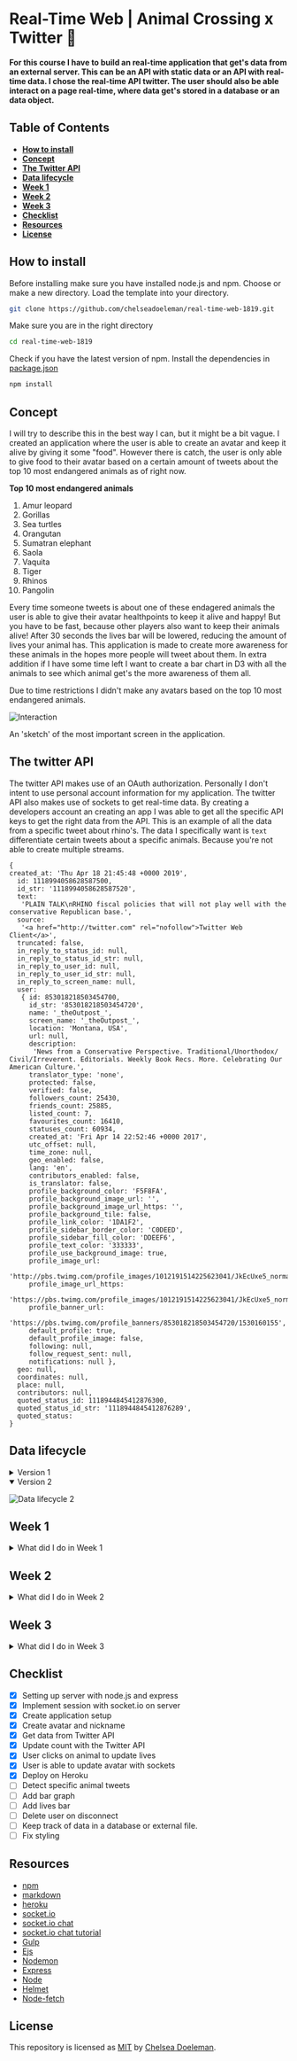 # Real-Time Web | Animal Crossing x Twitter ‍🐘

**For this course I have to build an real-time application that get's data from an external server. This can be an API with static data or an API with real-time data. I chose the real-time API twitter. The user should also be able interact on a page real-time, where data get's stored in a database or an data object.**

## Table of Contents
* **[How to install](#how-to-install)**
* **[Concept](#concept)**
* **[The Twitter API](#the-twitter-api)**
* **[Data lifecycle](#data-lifecycle)**
* **[Week 1](#week-1)**
* **[Week 2](#week-2)**
* **[Week 3](#week-3)**
* **[Checklist](#checklist)**
* **[Resources](#resources)**
* **[License](#license)**

## How to install 

Before installing make sure you have installed node.js and npm.
Choose or make a new directory.
Load the template into your directory.

```bash
git clone https://github.com/chelseadoeleman/real-time-web-1819.git
```

Make sure you are in the right directory 
```bash
cd real-time-web-1819
```

Check if you have the latest version of npm.
Install the dependencies in [package.json](./package.json)
```bash
npm install
```

## Concept

I will try to describe this in the best way I can, but it might be a bit vague. I created an application where the user is able to create an avatar and keep it alive by giving it some "food". However there is catch, the user is only able to give food to their avatar based on a certain amount of tweets about the top 10 most endangered animals as of right now. 

**Top 10 most endangered animals**
1. Amur leopard
2. Gorillas
3. Sea turtles
4. Orangutan
5. Sumatran elephant
6. Saola
7. Vaquita
8. Tiger
9. Rhinos
10. Pangolin

Every time someone tweets is about one of these endagered animals the user is able to give their avatar healthpoints to keep it alive and happy! But you have to be fast, because other players also want to keep their animals alive! After 30 seconds the lives bar will be lowered, reducing the amount of lives your animal has. This application is made to create more awareness for these animals in the hopes more people will tweet about them. In extra addition if I have some time left I want to create a bar chart in D3 with all the animals to see which animal get's the more awareness of them all.

Due to time restrictions I didn't make any avatars based on the top 10 most endangered animals.

![Interaction](./docs/interaction.png)

An 'sketch' of the most important screen in the application.

## The twitter API

The twitter API makes use of an OAuth authorization. Personally I don't intent to use personal account information for my application. The twitter API also makes use of sockets to get real-time data. By creating a developers account an creating an app I was able to get all the specific API keys to get the right data from the API. This is an example of all the data from a specific tweet about rhino's. The data I specifically want is ```text``` differentiate certain tweets about a specific animals. Because you're not able to create multiple streams.

```
{
created_at: 'Thu Apr 18 21:45:48 +0000 2019',
  id: 1118994058628587500,
  id_str: '1118994058628587520',
  text:
   'PLAIN TALK\nRHINO fiscal policies that will not play well with the conservative Republican base.',
  source:
   '<a href="http://twitter.com" rel="nofollow">Twitter Web Client</a>',
  truncated: false,
  in_reply_to_status_id: null,
  in_reply_to_status_id_str: null,
  in_reply_to_user_id: null,
  in_reply_to_user_id_str: null,
  in_reply_to_screen_name: null,
  user:
   { id: 853018218503454700,
     id_str: '853018218503454720',
     name: '_theOutpost_',
     screen_name: '_theOutpost_',
     location: 'Montana, USA',
     url: null,
     description:
      'News from a Conservative Perspective. Traditional/Unorthodox/   Civil/Irreverent. Editorials. Weekly Book Recs. More. Celebrating Our American Culture.',
     translator_type: 'none',
     protected: false,
     verified: false,
     followers_count: 25430,
     friends_count: 25885,
     listed_count: 7,
     favourites_count: 16410,
     statuses_count: 60934,
     created_at: 'Fri Apr 14 22:52:46 +0000 2017',
     utc_offset: null,
     time_zone: null,
     geo_enabled: false,
     lang: 'en',
     contributors_enabled: false,
     is_translator: false,
     profile_background_color: 'F5F8FA',
     profile_background_image_url: '',
     profile_background_image_url_https: '',
     profile_background_tile: false,
     profile_link_color: '1DA1F2',
     profile_sidebar_border_color: 'C0DEED',
     profile_sidebar_fill_color: 'DDEEF6',
     profile_text_color: '333333',
     profile_use_background_image: true,
     profile_image_url:
      'http://pbs.twimg.com/profile_images/1012191514225623041/JkEcUxe5_normal.jpg',
     profile_image_url_https:
      'https://pbs.twimg.com/profile_images/1012191514225623041/JkEcUxe5_normal.jpg',
     profile_banner_url:
      'https://pbs.twimg.com/profile_banners/853018218503454720/1530160155',
     default_profile: true,
     default_profile_image: false,
     following: null,
     follow_request_sent: null,
     notifications: null },
  geo: null,
  coordinates: null,
  place: null,
  contributors: null,
  quoted_status_id: 1118944845412876300,
  quoted_status_id_str: '1118944845412876289',
  quoted_status:
}

```


## Data lifecycle

<details>
  <summary>Version 1</summary>
  
This is kinda how the data will flow through the application, but it probably will need some tweeking. In this overview a database is included, but maybe due to time management, this will not be my main priority to fix in the application, thus I will be storing the data in a variable/ json file for now.

![Data lifecycle](./docs/data.jpg)

</details>
<details open>
  <summary>Version 2</summary>

![Data lifecycle 2](./docs/data2.png)

</details>

## Week 1
<details>
  <summary>What did I do in Week 1</summary>

# Real-Time Web | Crazy chatbox? 🤷‍

**During the first week of this course I learned how to build an chatbox with socket.io. The purpose of this chatbox was to experiment and add a crazy feature. In this case I build something that replaces words with some emoji's. But it's main feature is that the application is real-time 🤓**

[The application can be found here](https://real-time-web-chelsea.herokuapp.com/)

![Chatbox](./docs/app.png)

## Table of Contents
* **[How to use](#how-to-use)**
* **[Features](#features)**
* **[Checklist](#checklist)**

## How to use

In this application you are able to open the chatbox and chat with other people who are also using the chatbox. Firstly you have to choose a nickname, which can we whatever you like! Then you are able to chat, by typing a message in the input field. Don't forget to press send (or enter, for the ones who figured that one out)! The fun part is that some words will be replaced by emoji's, to make your text messages more fun! I guess...

![Chatbox](./docs/app.png)

## Features

Words will be replaced with emoji's on the server, however assigning the username with unique id's will be done on the client. Here is an overview with words that will be replaced with n emoji.
```js

const emoticons = [
    {name: 'api', emoticon: '🐒'},
    {name: 'boom', emoticon: '🌳'},
    {name: 'zon', emoticon: '☀️'},
    {name: 'nederland', emoticon: '🇳🇱'},
    {name: 'vakantie', emoticon: '🏝'},
    {name: 'sneeuw', emoticon: '❄️'},
    {name: 'ijs', emoticon: '🍦'},
    {name: 'perzik', emoticon: '🍑'},
    {name: 'banaan', emoticon: '🏝'},
    {name: 'hou van jou', emoticon: '❤️'},
    {name: 'auto', emoticon: '🚗'},
    {name: 'vliegtuig', emoticon: '✈️'},
    {name: 'voetbal', emoticon: '⚽️'},
    {name: 'pizza', emoticon: '🍕'},
    {name: 'banaan', emoticon: '🍌'},
    {name: 'wintersport', emoticon: '⛷ 🏂'},
    {name: 'tennis', emoticon: '🎾'},
    {name: 'winter', emoticon: '☃️'},
    {name: 'lente', emoticon: '🌸'},
    {name: 'zomer', emoticon: '🌴'},
    {name: 'herfst', emoticon: '🍄'},
    {name: 'hockey', emoticon: '🏑'},
    {name: 'fietsen', emoticon: '🚲'},
    {name: 'regen', emoticon: '🌧'},
    {name: 'raket', emoticon: '🚀'},
    {name: 'oeps', emoticon: '🙈'},
    {name: 'shit', emoticon: '💩'},
    {name: 'muziek', emoticon: '🎶'},
    {name: 'japan', emoticon: '⛩'},
    {name: 'foto', emoticon: '📸'},
    {name: 'douchen', emoticon: '🛁'},
    {name: 'bier', emoticon: '🍻'},
    {name: 'laptop', emoticon: '💻'}
]

```
What I learned about sockets is that sending an ```io.emit``` will send an message to everyone and ```broadcast``` will send it to any other person, but the person the data is coming from (client). I used state to set the username and an unique user id and to let the user see this in the chat. I used an user id, because people can choose the same nickname/ username and I hadn't had a databse set up yet.

In the end I found it hard to come up with features to add to the application so I left it here. It will be nice to have something like an database behind it, so that the user will automatically come back in the chat as the person they were before. So their session isn't completely lost when they refresh the page.

## Checklist
- [X] Setting up server with node.js and express
- [X] Implement session with socket.io on server
- [X] Replace words with emoji's
- [X] Create username in chat
- [X] Create unique users
- [X] Divide code between server and client
- [ ] Come up and create more features on the server
- [ ] Set up localstorage with users and messages

</details>

## Week 2
<details>
  <summary>What did I do in Week 2</summary>

  ## Concept

  **First concept** 
  ![Concept](./docs/concept.JPG)

  I want to use the twitter API for real-time data and connect it to the IUCN Red List Api. However I had to ask permission for an accesskey, but I haven't received an answer yet. If I cannot get an accesskey I will just filter all tweets to rhino's to see how much awareness they get. This I want to project on a map with the Mapbox Api. As an extra feature I would like to add an linechart where you can view the amount of tweets on a timeline. If I get to use the IUCN Red List Api the user would also be able to view this linechart for a specific animal.

<hr>

 **Second concept see main Readme** 

## Data lifecycle

This is kinda how the data will flow through the application, but it probably will need some tweeking. In this overview a database is included, but maybe due to time management, this will not be my main priority to fix in the application, thus I will be storing the data in a variable/ json file for now.

![Data lifecycle](./docs/data.jpg)


## Feedback

I would like to receive some feedback on my data lifecycle, because I still found it quite complicated to make. I also feel like I messed up here and there and it might not be complete yet. I also changed my concept, but wasn't fully approved yet, so I would like to get some feedback on that as well.

* Sharpen concept, continue with animals you made avatars for.
* Is there more user input and how does the user manipulate the data life cycle?
* Add to keep track of specific animal tweets.
* Update data lifecycle.

</details>

## Week 3
<details>
  <summary>What did I do in Week 3</summary>

  <hr>
  <i>We're not there yet, coming soon...</i>
</details>


## Checklist
- [X] Setting up server with node.js and express
- [X] Implement session with socket.io on server
- [X] Create application setup
- [X] Create avatar and nickname
- [X] Get data from Twitter API
- [X] Update count with the Twitter API
- [X] User clicks on animal to update lives
- [X] User is able to update avatar with sockets
- [X] Deploy on Heroku
- [ ] Detect specific animal tweets
- [ ] Add bar graph
- [ ] Add lives bar
- [ ] Delete user on disconnect
- [ ] Keep track of data in a database or external file.
- [ ] Fix styling

## Resources

* [npm](https://docs.npmjs.com/cli/run-script)
* [markdown](https://guides.github.com/features/mastering-markdown/)
* [heroku](https://www.heroku.com/)
* [socket.io](https://socket.io/)
* [socket.io chat](https://socket.io/demos/chat/)
* [socket.io chat tutorial](https://socket.io/get-started/chat/)
* [Gulp](https://gulpjs.com/)
* [Ejs](https://ejs.co/)
* [Nodemon](https://nodemon.io/)
* [Express](https://expressjs.com/)
* [Node](https://nodejs.org/en/)
* [Helmet](https://github.com/helmetjs/helmet)
* [Node-fetch](https://www.npmjs.com/package/node-fetch)

## License
This repository is licensed as [MIT](LICENSE) by [Chelsea Doeleman](https://github.com/chelseadoeleman).
